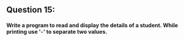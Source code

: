 ## Question 15:
#### **Write a program to read and display the details of a student. While printing use '-' to separate two values.**
